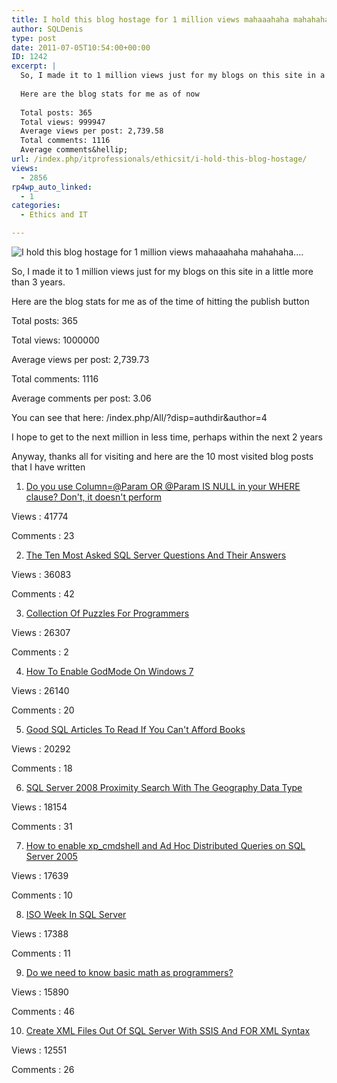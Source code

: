 ```yaml
---
title: I hold this blog hostage for 1 million views mahaaahaha mahahaha….
author: SQLDenis
type: post
date: 2011-07-05T10:54:00+00:00
ID: 1242
excerpt: |
  So, I made it to 1 million views just for my blogs on this site in a little more than 3 years.
  
  Here are the blog stats for me as of now
  
  Total posts: 365
  Total views: 999947
  Average views per post: 2,739.58
  Total comments: 1116
  Average comments&hellip;
url: /index.php/itprofessionals/ethicsit/i-hold-this-blog-hostage/
views:
  - 2856
rp4wp_auto_linked:
  - 1
categories:
  - Ethics and IT

---
```

![I hold this blog hostage for 1 million views mahaaahaha mahahaha....][1]

So, I made it to 1 million views just for my blogs on this site in a little more than 3 years.

Here are the blog stats for me as of the time of hitting the publish button

Total posts: 365
  
Total views: 1000000
  
Average views per post: 2,739.73
  
Total comments: 1116
  
Average comments per post: 3.06

You can see that here: /index.php/All/?disp=authdir&author=4

I hope to get to the next million in less time, perhaps within the next 2 years

Anyway, thanks all for visiting and here are the 10 most visited blog posts that I have written

1. [Do you use Column=@Param OR @Param IS NULL in your WHERE clause? Don't, it doesn't perform][2]
  
Views : 41774
  
Comments : 23

2. [The Ten Most Asked SQL Server Questions And Their Answers][3]
  
Views : 36083
  
Comments : 42

3. [Collection Of Puzzles For Programmers][4]
  
Views : 26307
  
Comments : 2

4. [How To Enable GodMode On Windows 7][5]
  
Views : 26140
  
Comments : 20

5. [Good SQL Articles To Read If You Can't Afford Books][6]
  
Views : 20292
  
Comments : 18

6. [SQL Server 2008 Proximity Search With The Geography Data Type][7]
  
Views : 18154
  
Comments : 31

7. [How to enable xp_cmdshell and Ad Hoc Distributed Queries on SQL Server 2005][8]
  
Views : 17639
  
Comments : 10

8. [ISO Week In SQL Server][9]
  
Views : 17388
  
Comments : 11

9. [Do we need to know basic math as programmers?][10]
  
Views : 15890
  
Comments : 46

10. [Create XML Files Out Of SQL Server With SSIS And FOR XML Syntax][11]
  
Views : 12551
  
Comments : 26

 [1]: http://i.imgur.com/V9O0Z.jpg "I hold this blog hostage for 1 million views mahaaahaha mahahaha...."
 [2]: /index.php/DataMgmt/DBProgramming/do-you-use-column-param-or-param-is-null
 [3]: /index.php/DataMgmt/DataDesign/the-ten-most-asked-sql-server-questions--1
 [4]: /index.php/ITProfessionals/EthicsIT/collection-of-puzzles-for-programmers
 [5]: /index.php/ITProfessionals/EthicsIT/how-to-enable-godmode-on-windows-7
 [6]: /index.php/DataMgmt/DataDesign/good-sql-articles-to-read-if-you-can-t-a
 [7]: /index.php/DataMgmt/DataDesign/sql-server-2008-proximity-search-with-th
 [8]: /index.php/DataMgmt/DataDesign/how-to-enable-xp_cmdshell-on-sql-server-2005
 [9]: /index.php/DataMgmt/DataDesign/iso-week-in-sql-server
 [10]: /index.php?p=616
 [11]: /index.php/DataMgmt/DBProgramming/create-xml-files-out-of-sql-server-with-